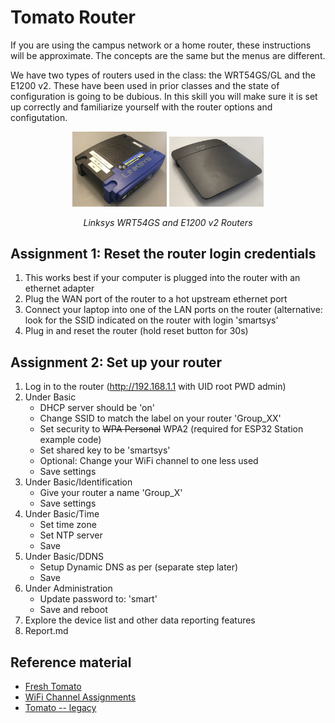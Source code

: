# Tomato Router

If you are using the campus network or a home router, these
instructions will be approximate. The concepts are the same but the
menus are different.

We have two types of routers used in the class: the WRT54GS/GL and the
E1200 v2. These have been used in prior classes and the state of
configuration is going to be dubious. In this skill you will make sure
it is set up correctly and familiarize yourself with the router
options and configutation.

<!-- Most recent firmware is here:
- WRT54GS/GL: [Fresh Tomato](https://freshtomato.org/downloads/freshtomato-mips/2023/2023.1/K26/freshtomato-K26-NVRAM32K_RT-MIPSR2-2023.1-Mini.zip) latest version 2/2023
- E1200 v2: [Fresh Tomato](https://freshtomato.org/downloads/freshtomato-mips/2023/2023.1/K26RT-N/Linksys%20E-series/freshtomato-E1200v2-NVRAM64K_RT-N5x-MIPSR2-2023.1-Max.zip) latest version 2/2023

Causes bricking (ca 2023-24) -- do not do this.

-->

<p align="center">
<img src="/docs/images/wrt54g.jpg" width="30%">
<img src="/docs/images/e1200v2.jpg" width="30%">
</p>
<p align="center">
<i> Linksys WRT54GS and E1200 v2 Routers</i>
</p>

## Assignment 1: Reset the router login credentials
1. This works best if your computer is plugged into the router with an ethernet adapter 
2. Plug the WAN port of the router to a hot upstream ethernet port
3. Connect your laptop into one of the LAN ports on the router (alternative:
look for the SSID indicated on the router with login 'smartsys'
4. Plug in and reset the router (hold reset button for 30s)

## Assignment 2: Set up your router
1. Log in to the router (http://192.168.1.1 with UID root PWD admin)
2. Under Basic
   - DHCP server should be 'on'
   - Change SSID to match the label on your router 'Group_XX'
   - Set security to ~~WPA Personal~~ WPA2 (required for ESP32 Station example code)
   - Set shared key to be 'smartsys'
   - Optional: Change your WiFi channel to one less used
   - Save settings
3. Under Basic/Identification
   - Give your router a name 'Group_X'
   - Save settings
4. Under Basic/Time
   - Set time zone
   - Set NTP server
   - Save  
5. Under Basic/DDNS
   - Setup Dynamic DNS as per (separate step later)
   - Save
6. Under Administration
   - Update password to: 'smart'
   - Save and reboot
8. Explore the device list and other data reporting features
9. Report.md


## Reference material
- [Fresh Tomato](http://freshtomato.org)
- [WiFi Channel Assignments](/docs/utilities/docs/wifi-channels.md)
- [Tomato -- legacy](http://www.polarcloud.com/tomato)
